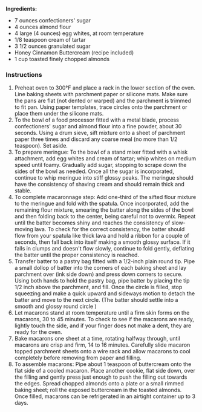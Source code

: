 **Ingredients:**

* 7 ounces confectioners' sugar
* 4 ounces almond flour
* 4 large (4 ounces) egg whites, at room temperature
* 1/8 teaspoon cream of tartar
* 3 1/2 ounces granulated sugar
* Honey Cinnamon Buttercream (recipe included)
* 1 cup toasted finely chopped almonds

### Instructions
1. Preheat oven to 300°F and place a rack in the lower section of the oven. Line baking sheets with parchment paper or silicone mats. Make sure the pans are flat (not dented or warped) and the parchment is trimmed to fit pan. Using paper templates, trace circles onto the parchment or place them under the silicone mats. 
2. To the bowl of a food processor fitted with a metal blade, process confectioners' sugar and almond flour into a fine powder, about 30 seconds. Using a drum sieve, sift mixture onto a sheet of parchment paper three times and discard any coarse meal (no more than 1/2 teaspoon). Set aside. 
3. To prepare meringue: To the bowl of a stand mixer fitted with a whisk attachment, add egg whites and cream of tartar; whip whites on medium speed until foamy. Gradually add sugar, stopping to scrape down the sides of the bowl as needed. Once all the sugar is incorporated, continue to whip meringue into stiff glossy peaks. The meringue should have the consistency of shaving cream and should remain thick and stable. 
4. To complete macaronnage step: Add one-third of the sifted flour mixture to the meringue and fold with the spatula. Once incorporated, add the remaining flour mixture, smearing the batter along the sides of the bowl and then folding back to the center, being careful not to overmix. Repeat until the batter becomes shiny and reaches the consistency of slow-moving lava. To check for the correct consistency, the batter should flow from your spatula like thick lava and hold a ribbon for a couple of seconds, then fall back into itself making a smooth glossy surface. If it falls in clumps and doesn't flow slowly, continue to fold gently, deflating the batter until the proper consistency is reached. 
5. Transfer batter to a pastry bag fitted with a 1/2-inch plain round tip. Pipe a small dollop of batter into the corners of each baking sheet and lay parchment over (ink side down) and press down corners to secure. Using both hands to hold the pastry bag, pipe batter by placing the tip 1/2 inch above the parchment, and fill. Once the circle is filled, stop squeezing and make a quick upward and sideways motion to detach the batter and move to the next circle. (The batter should settle into a smooth and glossy round circle ) 
6. Let macarons stand at room temperature until a firm skin forms on the macarons, 30 to 45 minutes. To check to see if the macarons are ready, lightly touch the side, and if your finger does not make a dent, they are ready for the oven. 
7. Bake macarons one sheet at a time, rotating halfway through, until macarons are crisp and firm, 14 to 16 minutes. Carefully slide macaron topped parchment sheets onto a wire rack and allow macarons to cool completely before removing from paper and filling. 
8. To assemble macarons: Pipe about 1 teaspoon of buttercream onto the flat side of a cooled macaron. Place another cookie, flat side down, over the filling and gently press just enough to push the filling out towards the edges. Spread chopped almonds onto a plate or a small rimmed baking sheet; roll the exposed buttercream in the toasted almonds. Once filled, macarons can be refrigerated in an airtight container up to 3 days. 